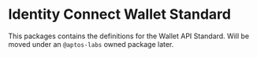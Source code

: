 # Identity Connect Wallet Standard

This packages contains the definitions for the Wallet API Standard.
Will be moved under an `@aptos-labs` owned package later.
